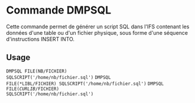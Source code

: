 # Commande DMPSQL
Cette commande permet de générer un script SQL dans l'IFS contenant les données d'une table ou d'un fichier physique, sous forme d'une séquence d'instructions INSERT INTO.

## Usage
<code>DMPSQL FILE(NB/FICHIER) SQLSCRIPT('/home/nb/fichier.sql')</code>
<code>DMPSQL FILE(*LIBL/FICHIER) SQLSCRIPT('/home/nb/fichier.sql')</code>
<code>DMPSQL FILE(*CURLIB*/FICHIER) SQLSCRIPT('/home/nb/fichier.sql')</code>
